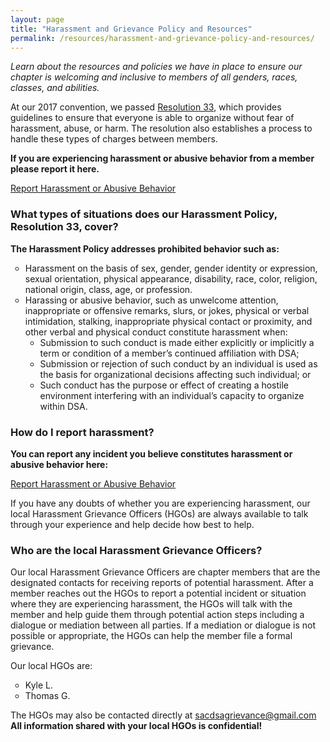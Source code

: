 ```yaml
---
layout: page
title: "Harassment and Grievance Policy and Resources"
permalink: /resources/harassment-and-grievance-policy-and-resources/
---
```

<style>ul {list-style: circle} </style>
*Learn about the resources and policies we have in place to ensure our chapter is welcoming and inclusive to members of all genders, races, classes, and abilities.*

At our 2017 convention, we passed [Resolution 33](https://www.dsausa.org/about-us/harassment-policy-resolution-33/), which provides guidelines to ensure that everyone is able to organize without fear of harassment, abuse, or harm. The resolution also establishes a process to handle these types of charges between members.

**If you are experiencing harassment or abusive behavior from a member please report it here.**

<a class="btn btn-secondary" href="https://docs.google.com/forms/d/e/1FAIpQLSfr_c0i1uxdzBEILDFxg0PRH_xjeLAnUYDa32pwb79vnQ9IKA/viewform">Report Harassment or Abusive Behavior</a>

### What types of situations does our Harassment Policy, Resolution 33, cover?

**The Harassment Policy addresses prohibited behavior such as:**

- Harassment on the basis of sex, gender, gender identity or expression, sexual orientation, physical appearance, disability, race, color, religion, national origin, class, age, or profession.
- Harassing or abusive behavior, such as unwelcome attention, inappropriate or offensive remarks, slurs, or jokes, physical or verbal intimidation, stalking, inappropriate physical contact or proximity, and other verbal and physical conduct constitute harassment when:
   - Submission to such conduct is made either explicitly or implicitly a term or condition of a member’s continued affiliation with DSA;
   - Submission or rejection of such conduct by an individual is used as the basis for organizational decisions affecting such individual; or
   - Such conduct has the purpose or effect of creating a hostile environment interfering with an individual’s capacity to organize within DSA.

### How do I report harassment?
**You can report any incident you believe constitutes harassment or abusive behavior here:**

<a class="btn btn-secondary" href="https://docs.google.com/forms/d/e/1FAIpQLSfr_c0i1uxdzBEILDFxg0PRH_xjeLAnUYDa32pwb79vnQ9IKA/viewform">Report Harassment or Abusive Behavior</a>

If you have any doubts of whether you are experiencing harassment, our local Harassment Grievance Officers (HGOs) are always available to talk through your experience and help decide how best to help.

### Who are the local Harassment Grievance Officers?

Our local Harassment Grievance Officers are chapter members that are the designated contacts for receiving reports of potential harassment. After a member reaches out the HGOs to report a potential incident or situation where they are experiencing harassment, the HGOs will talk with the member and help guide them through potential action steps including a dialogue or mediation between all parties. If a mediation or dialogue is not possible or appropriate, the HGOs can help the member file a formal grievance.

Our local HGOs are:

- Kyle L.
- Thomas G.

The HGOs may also be contacted directly at
<sacdsagrievance@gmail.com>
**All information shared with your local HGOs is confidential!**